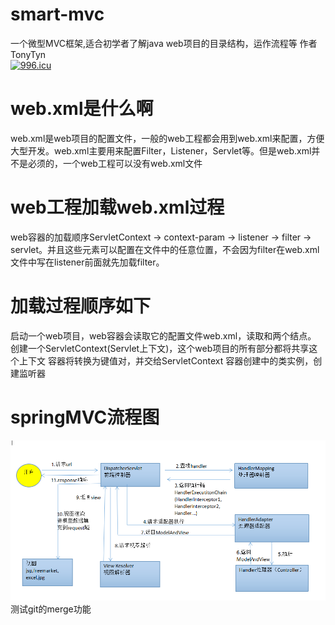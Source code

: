 # smart-mvc
一个微型MVC框架,适合初学者了解java web项目的目录结构，运作流程等
作者TonyTyn  
<a href="https://996.icu"><img src="https://img.shields.io/badge/link-996.icu-red.svg" alt="996.icu" /></a>
# web.xml是什么啊
web.xml是web项目的配置文件，一般的web工程都会用到web.xml来配置，方便大型开发。web.xml主要用来配置Filter，Listener，Servlet等。但是web.xml并不是必须的，一个web工程可以没有web.xml文件

# web工程加载web.xml过程
web容器的加载顺序ServletContext -> context-param -> listener -> filter -> servlet。并且这些元素可以配置在文件中的任意位置，不会因为filter在web.xml文件中写在listener前面就先加载filter。

# 加载过程顺序如下

启动一个web项目，web容器会读取它的配置文件web.xml，读取<listener>和<context-param>两个结点。
创建一个ServletContext(Servlet上下文)，这个web项目的所有部分都将共享这个上下文
容器将<context-param>转换为键值对，并交给ServletContext
容器创建<listener>中的类实例，创建监听器

# springMVC流程图
![img.png](img.png)
测试git的merge功能